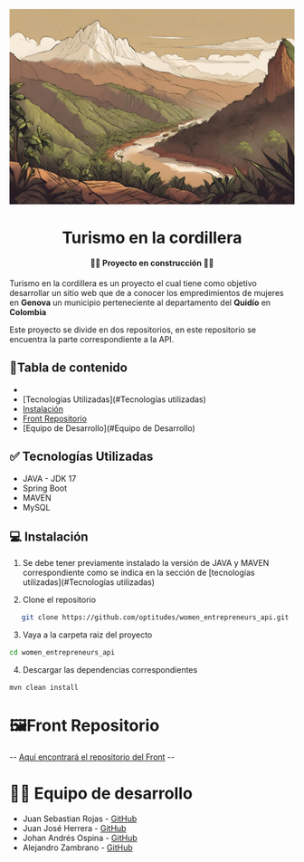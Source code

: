 ![paisajeColombia](RecursosImg%2Fpaisaje.jpg)
<h1 align="center">Turismo en la cordillera </h1>
<h4 align="center">🚧🚧 Proyecto en construcción 🚧🚧</h4>

Turismo en la cordillera es un proyecto el cual tiene como objetivo desarrollar un sitio web que de a conocer los empredimientos de mujeres en **Genova** un municipio perteneciente al departamento del **Quidío** en **Colombia**

Este proyecto se divide en dos repositorios, en este repositorio se encuentra la parte correspondiente a la API.
## 📄Tabla de contenido

-
- [Tecnologías Utilizadas](#Tecnologías utilizadas)
- [Instalación](#Instalación)
- [Front Repositorio](#FrontRepositoro)
- [Equipo de Desarrollo](#Equipo de Desarrollo)


## ✅ Tecnologías Utilizadas 

- JAVA - JDK 17
- Spring Boot
- MAVEN
- MySQL


## 💻 Instalación


1. Se debe tener previamente instalado la versión de JAVA y MAVEN correspondiente como se indica en la sección de [tecnologías utilizadas](#Tecnologías utilizadas)


2. Clone el repositorio
```bash
   git clone https://github.com/optitudes/women_entrepreneurs_api.git
   ```
3. Vaya a la carpeta raiz del proyecto
```bash
cd women_entrepreneurs_api
   ```

4. Descargar las dependencias correspondientes
```bash
mvn clean install
   ```

# 🖼️Front Repositorio


--  [Aquí encontrará el repositorio del Front](https://github.com/johanOA/turismo_frontend/blob/develop/README.md) --

# 👷‍♂️ Equipo de desarrollo
- Juan Sebastian Rojas - [GitHub](https://github.com/optitudes)
- Juan José Herrera - [GitHub](https://github.com/eltin28)
- Johan Andrés Ospina - [GitHub](https://github.com/johanOA) 
- Alejandro Zambrano - [GitHub](https://github.com/Alejandro-Zam)

